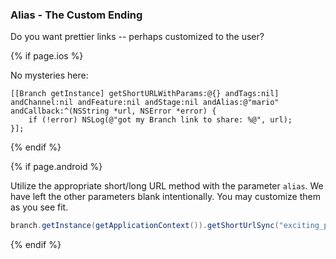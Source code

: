 ### Alias - The Custom Ending

Do you want prettier links -- perhaps customized to the user?

<!--- iOS -->
{% if page.ios %}

No mysteries here:

~~~ objc
[[Branch getInstance] getShortURLWithParams:@{} andTags:nil] andChannel:nil andFeature:nil andStage:nil andAlias:@"mario" andCallback:^(NSString *url, NSError *error) {
    if (!error) NSLog(@"got my Branch link to share: %@", url);
}];
~~~

{% endif %}
<!--- /iOS -->


<!--- Android -->
{% if page.android %}

Utilize the appropriate short/long URL method with the parameter `alias`. We have left the other parameters blank intentionally. You may customize them as you see fit.

~~~ java
branch.getInstance(getApplicationContext()).getShortUrlSync("exciting_path", "", "", "", null)
~~~~
{% endif %}
<!--- /Android -->

